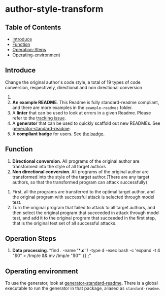 # author-style-transform
## Table of Contents

- [Introduce](#introduce)
- [Function](#function)
- [Operation-Steps](#operation-steps)
- [Operating-environment](#operating-environment)

## Introduce

Change the original author's code style, a total of 19 types of code conversion, respectively, directional and non directional conversion

1. 
2. **An example README**. This Readme is fully standard-readme compliant, and there are more examples in the `example-readmes` folder.
3. A **linter** that can be used to look at errors in a given Readme. Please refer to the [tracking issue](https://github.com/RichardLitt/standard-readme/issues/5).
4. A **generator** that can be used to quickly scaffold out new READMEs. See [generator-standard-readme](https://github.com/RichardLitt/generator-standard-readme).
5. A **compliant badge** for users. See [the badge](#badge).

## Function
1. **Directional conversion**. All programs of the original author are transformed into the style of all target authors
2. **Non directional conversion**. All programs of the original author are transformed into the style of the target author.(There are any target authors, so that the transformed program can attack successfully)
  1) First, all the programs are transferred to the optimal target author, and the original program with successful attack is selected through model test.
  2) Turn the original program that failed to attack to all target authors, and then select the original program that succeeded in attack through model test, and add it to the original program that succeeded in the first step, that is the original test set of all successful attacks.
## Operation Steps
1. **Data processing**. “find . -name '***.c**' ! -type d -exec bash -c 'expand -t 4 "$0" > /tmp/e && mv /tmp/e "$0"' {} \;” 

## Operating environment

To use the generator, look at [generator-standard-readme](https://github.com/RichardLitt/generator-standard-readme). There is a global executable to run the generator in that package, aliased as `standard-readme`.

